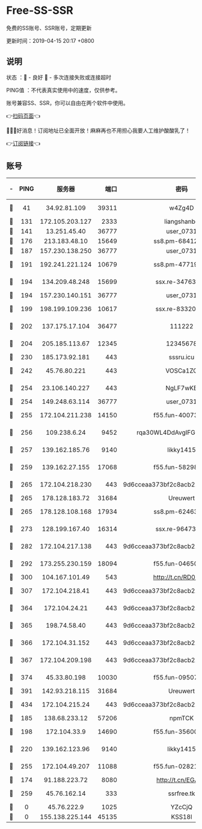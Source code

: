 # Free-SS-SSR

免费的SS账号、SSR账号，定期更新

更新时间：2019-04-15 20:17 +0800

## 说明

状态     ：🙂 - 良好 🙁 - 多次连接失败或连接超时

PING值   ：不代表真实使用中的速度，仅供参考。

账号兼容SS、SSR，你可以自由在两个软件中使用。

👉[扫码页面](https://liesauer.github.io/Free-SS-SSR/)👈

🎉🎉🎉好消息！订阅地址已全面开放！麻麻再也不用担心我要人工维护酸酸乳了！

👉[订阅链接](https://www.liesauer.net/yogurt/subscribe?ACCESS_TOKEN=DAYxR3mMaZAsaqUb)👈

## 账号

|-|PING|服务器|端口|密码|加密方式|区域|
|:----:|:----:|:-----:|-----:|:----:|:----:|:----:|
|🙂|41|34.92.81.109|39311|w4Zg4D|chacha20-ietf|US|
|🙂|131|172.105.203.127|2333|liangshanbo|chacha20|JP|
|🙂|141|13.251.45.40|36777|user_0731|chacha20|SG|
|🙂|176|213.183.48.10|15649|ss8.pm-68412526|rc4-md5|RU|
|🙂|187|157.230.138.250|36777|user_0731|chacha20|US|
|🙂|191|192.241.221.124|10679|ss8.pm-47719992|aes-256-cfb|US|
|🙂|194|134.209.48.248|15699|ssx.re-34763141|aes-256-cfb|US|
|🙂|194|157.230.140.151|36777|user_0731|chacha20|US|
|🙂|199|198.199.109.236|10617|ssx.re-83320233|aes-256-cfb|US|
|🙂|202|137.175.17.104|36477|111222|aes-256-cfb|US|
|🙂|204|205.185.113.67|12345|12345678|aes-256-cfb|US|
|🙂|230|185.173.92.181|443|sssru.icu|rc4-md5|RU|
|🙂|242|45.76.80.221|443|VOSCa1ZG|aes-256-cfb|DE|
|🙂|254|23.106.140.227|443|NgLF7wKB|aes-256-cfb|US|
|🙂|254|149.248.63.114|36777|user_0731|chacha20|CA|
|🙂|255|172.104.211.238|14150|f55.fun-40073932|aes-256-cfb|US|
|🙂|256|109.238.6.24|9452|rqa30WL4DdAvgIFG6Fs3znzTa|aes-256-cfb|FR|
|🙂|257|139.162.185.76|9140|likky1415|aes-256-cfb|DE|
|🙂|259|139.162.27.155|17068|f55.fun-58298505|aes-256-cfb|SG|
|🙂|265|172.104.218.230|443|9d6cceaa373bf2c8acb22e60b6a58be6|aes-256-cfb|US|
|🙂|265|178.128.183.72|31684|Ureuwert|chacha20|US|
|🙂|265|178.128.108.168|17934|ss8.pm-62463695|aes-256-cfb|SG|
|🙂|273|128.199.167.40|16314|ssx.re-96473928|aes-256-cfb|SG|
|🙂|282|172.104.217.138|443|9d6cceaa373bf2c8acb22e60b6a58be6|aes-256-cfb|US|
|🙂|292|173.255.230.159|18094|f55.fun-04650736|aes-256-cfb|US|
|🙂|300|104.167.101.49|543|http://t.cn/RD0D7sx|rc4-md5|CA|
|🙂|307|172.104.218.41|443|9d6cceaa373bf2c8acb22e60b6a58be6|aes-256-cfb|US|
|🙂|364|172.104.24.21|443|9d6cceaa373bf2c8acb22e60b6a58be6|aes-256-cfb|US|
|🙂|365|198.74.58.40|443|9d6cceaa373bf2c8acb22e60b6a58be6|aes-256-cfb|US|
|🙂|366|172.104.31.152|443|9d6cceaa373bf2c8acb22e60b6a58be6|aes-256-cfb|US|
|🙂|367|172.104.209.198|443|9d6cceaa373bf2c8acb22e60b6a58be6|aes-256-cfb|US|
|🙂|374|45.33.80.198|10030|f55.fun-09507611|aes-256-cfb|US|
|🙂|391|142.93.218.115|31684|Ureuwert|chacha20|IN|
|🙂|434|172.104.215.24|443|9d6cceaa373bf2c8acb22e60b6a58be6|aes-256-cfb|US|
|🙂|185|138.68.233.12|57206|npmTCK|rc4-md5|US|
|🙂|198|172.104.33.9|14690|f55.fun-35600745|aes-256-cfb|SG|
|🙂|220|139.162.123.96|9140|likky1415|aes-256-cfb|JP|
|🙂|255|172.104.49.207|11088|f55.fun-02821089|aes-256-cfb|SG|
|🙁|174|91.188.223.72|8080|http://t.cn/EGJIyrl|rc4-md5|RU|
|🙁|259|45.76.162.14|333|ssrfree.tk|aes-256-cfb|SG|
|🙁|0|45.76.222.9|1025|YZcCjQ|rc4-md5|JP|
|🙁|0|155.138.225.144|45135|KSS18l|rc4-md5|US|
